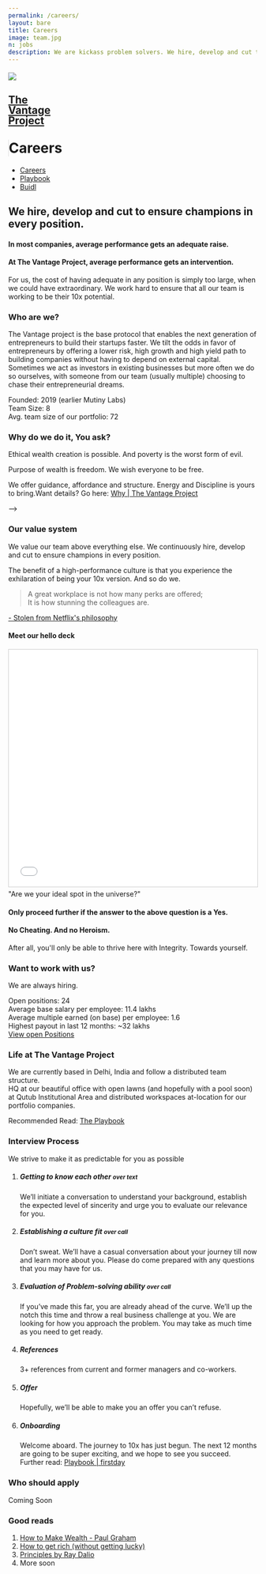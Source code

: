 ```yaml
---
permalink: /careers/
layout: bare
title: Careers
image: team.jpg
n: jobs
description: We are kickass problem solvers. We hire, develop and cut to ensure champions in every position.
---
```

<div class="helmetbg b-ws-top-p">
	<div class="grid-container">
		<div class="grid-x">
			<div class="large-3 large-offset-3 medium-4 medium-offset-2 small-8 small-offset-2 cell s-ws-top">
				<div class="grid-x grid-padding-x">
						<div class="small-3 cell np">
							<a href="{{site.url}}">
								<img src="{{site.url}}/assets/img/vantage-logo-full.png" style="margin-top:0.25em">
							</a>
						</div>
<div class="small-5 shrink cell">
							<a href="{{site.url}}">
								<h2 class="sans2 bkc" style="line-height:1;">The <br> Vantage <br>Project</h2>
							</a>
						</div>
<div class="small-4 cell" style="border-left: 1px solid #dedede;">
							<h1 class="sans2 bold bc" style=" margin-top: 1em;">Careers</h1>
						</div>
</div>
			</div>
		<div class="small-12 medium-6 cell s-ws-top xs-ws-top-p">
			<ul class="menu align-right hover">
	      <!-- <li><a href="{{site.url}}/ico" class="dbc">ICO</a></li>
	      <li><a href="{{site.url}}/blockchain" class="dbc">Blockchain</a></li> -->
      	<li><a href="{{site.url}}/careers" class="dbc active">Careers</a></li>
        <li><a href="{{site.url}}/playbook" class="dbc">Playbook</a></li>
        <!-- <li><a href="{{site.url}}/ico" class="dbc">ICO</a></li> -->
        <li><a href="{{site.url}}/buidl" class="dbc">Buidl</a></li>
	    </ul>
		</div>
		</div>
	</div>
	<div class="grid-container">
		<div class="grid-x">
			<div class="small-12 medium-10 large-6 end cell large-offset-3 b-ws-top">
				<!-- <h4 class="bkc">We're a high-performance team, not a family.</h4>
				<p class="b-ws-top">Families are structured for companionship. We are structured like a sports team; <span class="bkc f-1-25x">Built to Win.</span> </p> -->
				<h2 class="m-ws-top">We hire, develop and cut to ensure champions in every position.</h2>
				<h4 class=" bc"> In most companies, average performance gets an adequate raise.</h4>
				<h4 class=" bc"> At The Vantage Project, average performance gets an intervention.</h4>
			</div>
			<div class="small-12 medium-10 large-6 cell large-offset-3 medium-offset-2">
				<p class="">For us, the cost of having adequate in any position is simply too large, when we could have extraordinary. We work hard to ensure that all our team is working to be their 10x potential.</p>
			</div>
		</div>
	</div>
	<div class="grid-container">
		<div class="grid-x align-center">
			<div class="large-6 cell b-ws-top">
				<h3>Who are we?</h3>
					<p>The Vantage project is the base protocol that enables the next generation of entrepreneurs to build their startups faster. We tilt the odds in favor of entrepreneurs by offering a lower risk, high growth and high yield path to building companies without having to depend on external capital. Sometimes we act as investors in existing businesses but more often we do so ourselves, with someone from our team (usually multiple) choosing to chase their entrepreneurial dreams. </p>
					<div class="s-ws-top">Founded: <span class="bold bkc">2019</span> <span class="scolor2 s2">(earlier Mutiny Labs)</span></div>
					<div>Team Size: <span class="bold bkc">8</span></div>
					<div>Avg. team size of our portfolio: <span class="bold bkc">72</span></div>
			</div>
		</div>
	</div>
	<div class="grid-container">
		<div class="grid-x align-center">
			<div class="large-6 cell b-ws-top">
				<h3>Why do we do it, You ask?</h3>
				<p class="nm">Ethical wealth creation is possible. And poverty is the worst form of evil. </p>
				<p>Purpose of wealth is freedom. We wish everyone to be free.</p> 
        <p class="bc">We offer guidance, affordance and structure. Energy and Discipline is yours to bring.</
				<!-- <p>Want details? Go here: <a href="https://docs.google.com/document/d/1dOqyF4mmEuu_XkOBtJ_GdV-4JSYke5xui6cOiMcOblo/edit#">Why | The Vantage Project</a></p> -->
			</div>
		</div>
	</div>
</div>
<div class="grid-container">
	<div class="grid-x align-center">
		<div class="large-6 cell m-ws-top b-ws-bottom">
			<h3>Our value system</h3>
			<p>We value our team above everything else. We continuously hire, develop and cut to ensure champions in every position.</p>
			<p>The benefit of a high-performance culture is that you experience the exhilaration of being your 10x version. And so do we.</p>
			<blockquote class="bkc f-1-25x">A great workplace is not how many perks are offered; <br> It is how stunning the colleagues are.</blockquote>
			<div class="text-right"><a class="scolor s2" href="https://www.fastcompany.com/3027124/lessons-learned/netflixs-major-hr-innovation-treating-humans-like-people"> - Stolen from Netflix's philosophy</a></div>
		</div>
	</div>
</div>
<div class="grid-container">
	<div class="grid-x align-center">
		<div class="large-6 cell">
		<h4>Meet our hello deck</h4>
		</div>
	</div>
</div>
<div class="grid-container">
	<div class="grid-x align-center">
		<div class="large-8 medium-10 small-12 cell">
			<div class="responsive-embed">
				<iframe src="//www.slideshare.net/slideshow/embed_code/key/CPkX1q4raThY7" width="960" height="480" frameborder="0" marginwidth="0" marginheight="0" scrolling="no" style="border:1px solid #CCC; border-width:1px; margin-bottom:5px; max-width: 100%;" allowfullscreen> </iframe>
			</div>
			<!-- <iframe src="https://www.thevantageproject.com/playbook/hello.pdf" width="960" height="480" frameborder="0" marginwidth="0" marginheight="0" style="border:1px solid #CCC; border-width:1px; margin-bottom:5px; max-width: 100%;" allowfullscreen> </iframe> -->
		</div>
	</div>
</div>
<div class="grid-container">
	<div class="grid-x align-center">
		<div class="small-12 medium-6 cell b-ws-top m-ws-bottom">
			<div class="f-1-25x xs-ws-bottom">"Are we your ideal spot in the universe?"</div>
			<h4 class="">Only proceed further if the answer to the above question is a Yes.</h4>
			<h4 class="bc">No Cheating. And no Heroism.</h4>
			<div class=" xs-ws-top">After all, you'll only be able to thrive here with Integrity. Towards yourself.</div>
		</div>
	</div>
</div>
<div class="lgbg">
	<div class="grid-container">
		<div class="grid-x align-center">
			<div class="large-6 cell m-ws-top">
				<h3>Want to work with us?</h3>
				<p>We are always hiring.</p>
				<div>Open positions: <span class="bkc bold">24</span> </div>
				<div>Average base salary per employee: <span class="bkc bold">11.4 lakhs</span></div>
				<div>Average multiple earned (on base) per employee: <span class="bkc bold">1.6</span></div>
				<div class="m-ws-bottom">Highest payout in last 12 months: <span class="bkc bold">~32 lakhs</span></div>
				<!-- <h4 class="">Currently recruiting for:</h4> -->
				<!-- <div class="grid-x">
					<div class="small-3 cell">
						<img src="https://www.neetprep.com/assets/img/logo.png">
					</div>
					<div class="small-3 cell">
						<img src="http://rzmarketing.realization.com/cdnr/43/acton/cx/185a/logo6.png">
					</div>
					<div class="small-3 cell">
						Buidl Labs
					</div>
				</div> -->
				<!-- <h4 class="m-ws-top">View all positions</h4> -->
				<a href="https://angel.co/the-vantage-project/jobs" class="button">View open Positions</a>
			</div>
		</div>
	</div>
	<div class="grid-container">
		<div class="grid-x align-center">
			<div class="large-6 cell b-ws-top">
				<h3>Life at The Vantage Project</h3>
				<p>We are currently based in Delhi, India and follow a distributed team structure. <br> HQ at our beautiful office with open lawns (and hopefully with a pool soon) at Qutub Institutional Area and distributed workspaces at-location for our portfolio companies. </p>
				<div>Recommended Read: <a class="btn" href="{{site.url}}/playbook">The Playbook</a></div>
			</div>
		</div>
		<!-- <div class="grid-x align-center">
			<div class="large-8 cell m-ws-top m-ws-bottom">
				<div class="grid-x grid-padding-x align-center">
					<div class="large-3 cell">
						<img src="https://images.squarespace-cdn.com/content/v1/50f979e7e4b04a206f87afcb/1452284674628-SJMG8BAEOSEEK9XAI92W/ke17ZwdGBToddI8pDm48kLxReCVDEJFLdvANxniwAH57gQa3H78H3Y0txjaiv_0fDoOvxcdMmMKkDsyUqMSsMWxHk725yiiHCCLfrh8O1z4YTzHvnKhyp6Da-NYroOW3ZGjoBKy3azqku80C789l0scl71iiVnMuLeEyTFSXT3rCba_cYtE-6PgzRsBg3yjXqRxzT3iAplBPc_Gg1uKyEw/HIPNY_Sam+Edelman20150730_25+%28Small+for+Web%29.jpg">
					</div>
					<div class="large-3 cell">
						<img src="https://images.squarespace-cdn.com/content/v1/50f979e7e4b04a206f87afcb/1452284673161-8DKTZM42SWGES4C87AGU/ke17ZwdGBToddI8pDm48kLxReCVDEJFLdvANxniwAH57gQa3H78H3Y0txjaiv_0fDoOvxcdMmMKkDsyUqMSsMWxHk725yiiHCCLfrh8O1z4YTzHvnKhyp6Da-NYroOW3ZGjoBKy3azqku80C789l0scl71iiVnMuLeEyTFSXT3rCba_cYtE-6PgzRsBg3yjXqRxzT3iAplBPc_Gg1uKyEw/HIPNY_Sam+Edelman20150729_13+%28Small+for+Web%29.jpg">
					</div>
					<div class="large-3 cell">
						<img src="https://images.squarespace-cdn.com/content/v1/50f979e7e4b04a206f87afcb/1452284674628-SJMG8BAEOSEEK9XAI92W/ke17ZwdGBToddI8pDm48kLxReCVDEJFLdvANxniwAH57gQa3H78H3Y0txjaiv_0fDoOvxcdMmMKkDsyUqMSsMWxHk725yiiHCCLfrh8O1z4YTzHvnKhyp6Da-NYroOW3ZGjoBKy3azqku80C789l0scl71iiVnMuLeEyTFSXT3rCba_cYtE-6PgzRsBg3yjXqRxzT3iAplBPc_Gg1uKyEw/HIPNY_Sam+Edelman20150730_25+%28Small+for+Web%29.jpg">
					</div>
					<div class="large-3 cell">
						<img src="https://images.squarespace-cdn.com/content/v1/50f979e7e4b04a206f87afcb/1452284673161-8DKTZM42SWGES4C87AGU/ke17ZwdGBToddI8pDm48kLxReCVDEJFLdvANxniwAH57gQa3H78H3Y0txjaiv_0fDoOvxcdMmMKkDsyUqMSsMWxHk725yiiHCCLfrh8O1z4YTzHvnKhyp6Da-NYroOW3ZGjoBKy3azqku80C789l0scl71iiVnMuLeEyTFSXT3rCba_cYtE-6PgzRsBg3yjXqRxzT3iAplBPc_Gg1uKyEw/HIPNY_Sam+Edelman20150729_13+%28Small+for+Web%29.jpg">
					</div>
				</div>
			</div>
		</div> -->
	</div>
</div>
<div class="grid-container">
	<div class="grid-x align-center">
		<div class="large-6 cell b-ws-top">
			<h3>Interview Process</h3>
			<p>We strive to make it as predictable for you as possible</p>
			<ol>
				<li><h5 class="bkc">Getting to know each other <small> over text</small></h5>
					<p>We’ll initiate a conversation to understand your background, establish the expected level of sincerity and urge you to evaluate our relevance for you.</p></li>
				<li><h5 class="bkc">Establishing a culture fit <small> over call</small></h5>
				<p>Don’t sweat. We’ll have a casual conversation about your journey till now and learn more about you. Please do come prepared with any questions that you may have for us.</p></li>
				<li><h5 class="bkc">Evaluation of Problem-solving ability <small> over call</small></h5>
				<p>If you’ve made this far, you are already ahead of the curve. We’ll up the notch this time and throw a real business challenge at you. We are looking for how you approach the problem. You may take as much time as you need to get ready.</p></li>
				<li><h5 class="bkc">References</h5>
				<p>3+ references from current and former managers and co-workers.</p></li>
				<li><h5 class="bkc">Offer </h5>
				<p>Hopefully, we’ll be able to make you an offer you can’t refuse. </p>
				<!-- <p> Tip: <a href="https://docs.google.com/document/d/1dOqyF4mmEuu_XkOBtJ_GdV-4JSYke5xui6cOiMcOblo/edit#">How to negotiate an offer at TVP</a></p> -->
				</li>
				<li><h5 class="bkc">Onboarding</h5>
				<p>Welcome aboard. The journey to 10x has just begun. The next 12 months are going to be super exciting, and we hope to see you succeed. <br> Further read: <a class="btn" href="{{site.url}}/playbook/#third">Playbook | firstday</a></p></li>
			</ol>
		</div>
	</div>
</div>
<div class="grid-container">
	<div class="grid-x align-center">
		<div class="large-6 cell b-ws-top">
			<h3>Who should apply</h3>
			<div class="scolor2">Coming Soon</div>
		</div>
	</div>
</div>
<div class="grid-container">
	<div class="grid-x align-center">
		<div class="large-6 cell b-ws-top b-ws-bottom">
			<h3>Good reads</h3>
			<ol>
				<li><a href="http://www.paulgraham.com/wealth.html">How to Make Wealth - Paul Graham</a></li>
				<li><a href="https://twitter.com/naval/status/1002103360646823936?lang=en">How to get rich (without getting lucky)</a></li>
				<li><a href="https://hackernoon.com/what-i-learnt-from-ray-dalios-principles-a099b228a87b">Principles by Ray Dalio</a></li>
				<li>More soon</li>
			</ol>
		</div>
	</div>
</div>

<!-- <div class="grid-x align-center">
	<div class="small-12 medium-7 large-6  cell m-ws-top">
		<script data-startup="the-vantage-project" src="https://angel.co/javascripts/embed_jobs.js" id="angellist_embed" async></script>
	</div>
</div> -->
